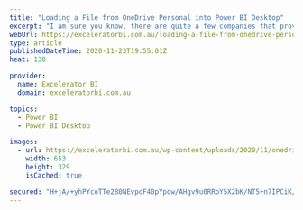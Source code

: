 ```yaml
---
title: "Loading a File from OneDrive Personal into Power BI Desktop"
excerpt: "I am sure you know, there are quite a few companies that provide online document storage for free, including Dropbox (which is my personal favourite) but also Google Drive and OneDrive Personal (Microsoft). This article today shows how you can load data from OneDrive Personal (stored in the cloud) directly"
webUrl: https://exceleratorbi.com.au/loading-a-file-from-onedrive-personal-into-power-bi-desktop/
type: article
publishedDateTime: 2020-11-23T19:55:01Z
heat: 130

provider:
  name: Excelerator BI
  domain: exceleratorbi.com.au

topics:
  - Power BI
  - Power BI Desktop

images:
  - url: https://exceleratorbi.com.au/wp-content/uploads/2020/11/onedrive-personal-to-pbi.png
    width: 653
    height: 329
    isCached: true

secured: "H+jA/+yhPYcoTTe280NEvpcF40pYpow/AHgv9u0RRoY5X2bK/NT5+n7IPCiK/0OG/JSXzPdphIvs6fXCPvtuZ0HviVz4msbLOHkJxT1wTEE3Yr7kke9pBIgfjtpTPYgyFEdib4XNk2+gSUbDXT65BR6h5JXSdeY7d0EFzD2eDZrHWUKSFxV9tezHS90pHbxuBoOG2aIvOZ4HKah5cPituYFwIN0Y0zp4pyQ+pozXIZP8p3ozhWjjjK23rpndeOvbuvSrX5iNrebTKHdgtViYK7IzCqHFFKGJt24a9VexdI/gmAxIcQZeN9kouKoDR6yC5mdvQIDNE2BYV1ObhusLaqUohajtp7WS2dWcMUSLTwU=;vRTegJj1rEL/8XuH6IHAmg=="
---
```


